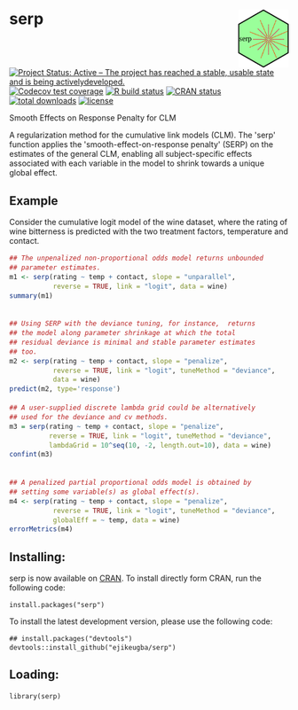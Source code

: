 # serp <img src='man/figures/hex_logo.png' align="right" height="105" />

<!-- badges: start -->
[![Project Status: Active – The project has reached a stable, usable state and is being activelydeveloped.](https://www.repostatus.org/badges/latest/active.svg)](https://www.repostatus.org/#active)
[![Codecov test coverage](https://codecov.io/gh/ejikeugba/serp/branch/master/graph/badge.svg)](https://codecov.io/gh/ejikeugba/serp?branch=master)
[![R build status](https://github.com/ejikeugba/serp/workflows/R-CMD-check/badge.svg)](https://github.com/ejikeugba/serp/actions)
[![CRAN status](https://www.r-pkg.org/badges/version/serp )](https://CRAN.R-project.org/package=serp)
[![total downloads](http://cranlogs.r-pkg.org/badges/grand-total/serp)](http://cranlogs.r-pkg.org/badges/grand-total/serp)
[![license](https://img.shields.io/badge/license-GPL--2-blue.svg)](https://www.gnu.org/licenses/gpl-2.0.en.html)
<!-- [![downloads](https://cranlogs.r-pkg.org/badges/serp)](https://CRAN.R-project.org/package=serp) -->
<!-- badges: end -->



Smooth Effects on Response Penalty for CLM

A regularization method for the cumulative link models (CLM). 
The 'serp' function applies the 'smooth-effect-on-response penalty' 
(SERP) on the estimates of the general CLM, enabling all 
subject-specific effects associated with each variable in 
the model to shrink towards a unique global effect.

## Example
Consider the cumulative logit model of the wine dataset,
where the rating of wine bitterness is predicted with 
the two treatment factors, temperature and contact. 

```R
## The unpenalized non-proportional odds model returns unbounded
## parameter estimates.
m1 <- serp(rating ~ temp + contact, slope = "unparallel",
           reverse = TRUE, link = "logit", data = wine)
summary(m1)
 

## Using SERP with the deviance tuning, for instance,  returns 
## the model along parameter shrinkage at which the total 
## residual deviance is minimal and stable parameter estimates 
## too.
m2 <- serp(rating ~ temp + contact, slope = "penalize",
           reverse = TRUE, link = "logit", tuneMethod = "deviance",
           data = wine)
predict(m2, type='response')

## A user-supplied discrete lambda grid could be alternatively
## used for the deviance and cv methods.
m3 = serp(rating ~ temp + contact, slope = "penalize",
          reverse = TRUE, link = "logit", tuneMethod = "deviance",
          lambdaGrid = 10^seq(10, -2, length.out=10), data = wine)
confint(m3)


## A penalized partial proportional odds model is obtained by
## setting some variable(s) as global effect(s).
m4 <- serp(rating ~ temp + contact, slope = "penalize",
           reverse = TRUE, link = "logit", tuneMethod = "deviance",
           globalEff = ~ temp, data = wine)
errorMetrics(m4)
```

## Installing:
serp is now available on [CRAN](https://cran.r-project.org/package=serp). To install directly form CRAN, run the following code:
```{r, eval = FALSE}
install.packages("serp")
```

To install the latest development version, please use the following code:

```{r, eval = FALSE}
## install.packages("devtools")
devtools::install_github("ejikeugba/serp")
```

## Loading:
```{r, eval = FALSE}
library(serp)
```
